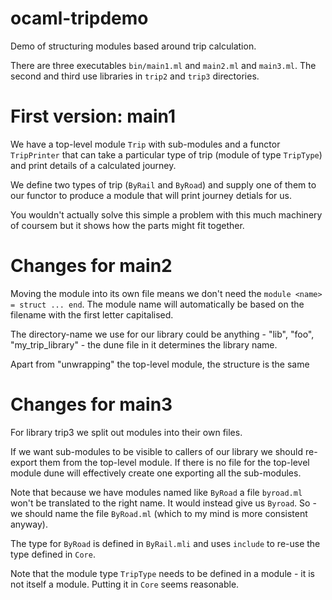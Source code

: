 # ocaml-tripdemo

Demo of structuring modules based around trip calculation.

There are three executables `bin/main1.ml` and `main2.ml` and `main3.ml`. The
second and third use libraries in `trip2` and `trip3` directories.


# First version: main1

We have a top-level module `Trip` with sub-modules and a functor `TripPrinter`
that can take a particular type of trip (module of type `TripType`) and print
details of a calculated journey.

We define two types of trip (`ByRail` and `ByRoad`) and supply one of them to
our functor to produce a module that will print journey detials for us.

You wouldn't actually solve this simple a problem with this much machinery of
coursem but it shows how the parts might fit together.


# Changes for main2

Moving the module into its own file means we don't need the
`module <name> = struct ... end`. The module name will
automatically be based on the filename with the first letter
capitalised.

The directory-name we use for our library could be anything - "lib", "foo",
"my_trip_library" - the dune file in it determines the library name.

Apart from "unwrapping" the top-level module, the structure is the same


# Changes for main3

For library trip3 we split out modules into their own files.

If we want sub-modules to be visible to callers of our library we should
re-export them from the top-level module. If there is no file for the top-level
module dune will effectively create one exporting all the sub-modules.

Note that because we have modules named like `ByRoad` a file `byroad.ml` won't
be translated to the right name. It would instead give us `Byroad`. So - we
should name the file `ByRoad.ml` (which to my mind is more consistent anyway).

The type for `ByRoad` is defined in `ByRail.mli` and uses `include` to re-use
the type defined in `Core`.

Note that the module type `TripType` needs to be defined in a module - it is
not itself a module. Putting it in `Core` seems reasonable.

